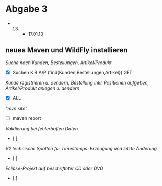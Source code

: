 Abgabe 3
====
* 13. - 17.01.13

neues Maven und WildFly installieren
-------

*Suche nach Kunden, Bestellungen, Artikel/Produkt*
- [x] Suchen K B A/P (find{Kunden,Bestellungen,Artikel}) GET

*Kunde registrieren u. aendern, Bestellung inkl. Positionen aufgeben, Artikel/Produkt anlegen u. aendern*
- [x] ALL

*"mvn site"*
- [ ] maven report

*Validierung bei fehlerhaften Daten*
- [ ] 

*V2 technische Spalten für Timestamps: Erzeugung und letzte Änderung*
- [ ] 

*Eclipse-Projekt auf beschrifteter CD oder DVD*
- [ ] 

